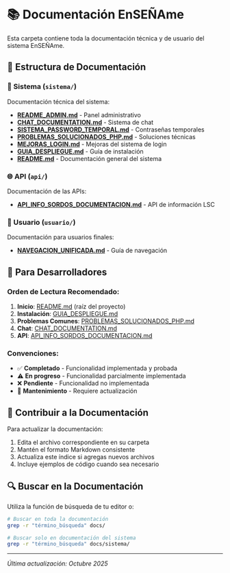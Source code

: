 # 📚 Documentación EnSEÑAme

Esta carpeta contiene toda la documentación técnica y de usuario del sistema EnSEÑAme.

## 📁 Estructura de Documentación

### 🔧 Sistema (`sistema/`)
Documentación técnica del sistema:

- **[README_ADMIN.md](sistema/README_ADMIN.md)** - Panel administrativo
- **[CHAT_DOCUMENTATION.md](sistema/CHAT_DOCUMENTATION.md)** - Sistema de chat
- **[SISTEMA_PASSWORD_TEMPORAL.md](sistema/SISTEMA_PASSWORD_TEMPORAL.md)** - Contraseñas temporales
- **[PROBLEMAS_SOLUCIONADOS_PHP.md](sistema/PROBLEMAS_SOLUCIONADOS_PHP.md)** - Soluciones técnicas
- **[MEJORAS_LOGIN.md](sistema/MEJORAS_LOGIN.md)** - Mejoras del sistema de login
- **[GUIA_DESPLIEGUE.md](sistema/GUIA_DESPLIEGUE.md)** - Guía de instalación
- **[README.md](sistema/README.md)** - Documentación general del sistema

### 🌐 API (`api/`)
Documentación de las APIs:

- **[API_INFO_SORDOS_DOCUMENTACION.md](api/API_INFO_SORDOS_DOCUMENTACION.md)** - API de información LSC

### 👤 Usuario (`usuario/`)
Documentación para usuarios finales:

- **[NAVEGACION_UNIFICADA.md](usuario/NAVEGACION_UNIFICADA.md)** - Guía de navegación

## 🚀 Para Desarrolladores

### Orden de Lectura Recomendado:

1. **Inicio**: [README.md](../README.md) (raíz del proyecto)
2. **Instalación**: [GUIA_DESPLIEGUE.md](sistema/GUIA_DESPLIEGUE.md)
3. **Problemas Comunes**: [PROBLEMAS_SOLUCIONADOS_PHP.md](sistema/PROBLEMAS_SOLUCIONADOS_PHP.md)
4. **Chat**: [CHAT_DOCUMENTATION.md](sistema/CHAT_DOCUMENTATION.md)
5. **API**: [API_INFO_SORDOS_DOCUMENTACION.md](api/API_INFO_SORDOS_DOCUMENTACION.md)

### Convenciones:

- ✅ **Completado** - Funcionalidad implementada y probada
- ⚠️ **En progreso** - Funcionalidad parcialmente implementada
- ❌ **Pendiente** - Funcionalidad no implementada
- 🔧 **Mantenimiento** - Requiere actualización

## 📝 Contribuir a la Documentación

Para actualizar la documentación:

1. Edita el archivo correspondiente en su carpeta
2. Mantén el formato Markdown consistente
3. Actualiza este índice si agregas nuevos archivos
4. Incluye ejemplos de código cuando sea necesario

## 🔍 Buscar en la Documentación

Utiliza la función de búsqueda de tu editor o:

```bash
# Buscar en toda la documentación
grep -r "término_búsqueda" docs/

# Buscar solo en documentación del sistema
grep -r "término_búsqueda" docs/sistema/
```

---

*Última actualización: Octubre 2025*